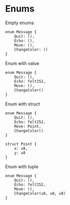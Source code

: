 # Enums

Empty enums:

```
enum Message {
    Quit: (),
    Echo: (),
    Move: (),
    ChangeColor: ()
}
```

Enum with value

```
enum Message {
    Quit: (),
    Echo: felt252,
    Move: (),
    ChangeColor()
}
```

Enum with struct

```
enum Message {
    Quit: (),
    Echo: felt252,
    Move: Point,
    ChangeColor()
}

struct Point {
    x: u8,
    y: u8
}
```

Enum with tuple

```
enum Message {
    Quit: (),
    Echo: felt252,
    Move: (),
    ChangeColor(u8, u8, u8)
}
```
